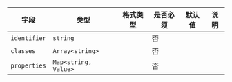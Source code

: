 | 字段 | 类型 | 格式类型 | 是否必须 | 默认值 | 说明 |
|---|---|---|---|---|---|
| `identifier` | `string` |  | 否 |  |  |
| `classes` | `Array<string>` |  | 否 |  |  |
| `properties` | `Map<string, Value>` |  | 否 |  |  |
